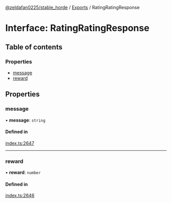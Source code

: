 [@zeldafan0225/stable_horde](../README.md) / [Exports](../modules.md) / RatingRatingResponse

# Interface: RatingRatingResponse

## Table of contents

### Properties

- [message](RatingRatingResponse.md#message)
- [reward](RatingRatingResponse.md#reward)

## Properties

### message

• **message**: `string`

#### Defined in

[index.ts:2647](https://github.com/MrlolDev/stable_horde/blob/07c9e41/index.ts#L2647)

___

### reward

• **reward**: `number`

#### Defined in

[index.ts:2646](https://github.com/MrlolDev/stable_horde/blob/07c9e41/index.ts#L2646)
